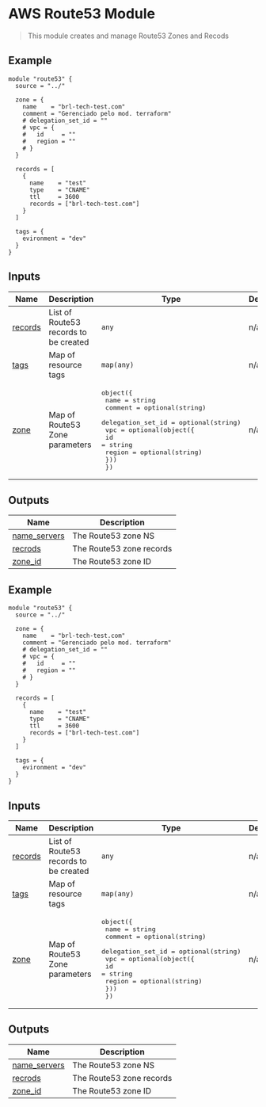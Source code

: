 # AWS Route53 Module

> This module creates and manage Route53 Zones and Recods

<!-- BEGIN_TF_DOCS -->


## Example

```hcl
module "route53" {
  source = "../"

  zone = {
    name    = "brl-tech-test.com"
    comment = "Gerenciado pelo mod. terraform"
    # delegation_set_id = ""
    # vpc = {
    #   id     = ""
    #   region = ""
    # }
  }

  records = [
    {
      name    = "test"
      type    = "CNAME"
      ttl     = 3600
      records = ["brl-tech-test.com"]
    }
  ]

  tags = {
    evironment = "dev"
  }
}
```

## Inputs

| Name | Description | Type | Default | Required |
|------|-------------|------|---------|:--------:|
| <a name="input_records"></a> [records](#input\_records) | List of Route53 records to be created | `any` | n/a | yes |
| <a name="input_tags"></a> [tags](#input\_tags) | Map of resource tags | `map(any)` | n/a | yes |
| <a name="input_zone"></a> [zone](#input\_zone) | Map of Route53 Zone parameters | <pre>object({<br>    name              = string<br>    comment           = optional(string)<br>    delegation_set_id = optional(string)<br>    vpc = optional(object({<br>      id     = string<br>      region = optional(string)<br>    }))<br>  })</pre> | n/a | yes |

## Outputs

| Name | Description |
|------|-------------|
| <a name="output_name_servers"></a> [name\_servers](#output\_name\_servers) | The Route53 zone NS |
| <a name="output_recrods"></a> [recrods](#output\_recrods) | The Route53 zone records |
| <a name="output_zone_id"></a> [zone\_id](#output\_zone\_id) | The Route53 zone ID |
<!-- END_TF_DOCS -->
<!-- BEGINNING OF PRE-COMMIT-TERRAFORM DOCS HOOK -->


## Example

```hcl
module "route53" {
  source = "../"

  zone = {
    name    = "brl-tech-test.com"
    comment = "Gerenciado pelo mod. terraform"
    # delegation_set_id = ""
    # vpc = {
    #   id     = ""
    #   region = ""
    # }
  }

  records = [
    {
      name    = "test"
      type    = "CNAME"
      ttl     = 3600
      records = ["brl-tech-test.com"]
    }
  ]

  tags = {
    evironment = "dev"
  }
}
```

## Inputs

| Name | Description | Type | Default | Required |
|------|-------------|------|---------|:--------:|
| <a name="input_records"></a> [records](#input\_records) | List of Route53 records to be created | `any` | n/a | yes |
| <a name="input_tags"></a> [tags](#input\_tags) | Map of resource tags | `map(any)` | n/a | yes |
| <a name="input_zone"></a> [zone](#input\_zone) | Map of Route53 Zone parameters | <pre>object({<br>    name              = string<br>    comment           = optional(string)<br>    delegation_set_id = optional(string)<br>    vpc = optional(object({<br>      id     = string<br>      region = optional(string)<br>    }))<br>  })</pre> | n/a | yes |

## Outputs

| Name | Description |
|------|-------------|
| <a name="output_name_servers"></a> [name\_servers](#output\_name\_servers) | The Route53 zone NS |
| <a name="output_recrods"></a> [recrods](#output\_recrods) | The Route53 zone records |
| <a name="output_zone_id"></a> [zone\_id](#output\_zone\_id) | The Route53 zone ID |
<!-- END OF PRE-COMMIT-TERRAFORM DOCS HOOK -->
